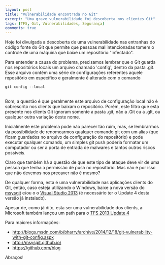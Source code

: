 ```yaml
---
layout: post
title: "Vulnerabilidade encontrada no Git"
excerpt: "Uma grave vulnerabilidade foi descoberta nos clientes Git"
tags: [TFS, Git, Vulnerabilidades, Segurança]
comments: true
---
```


Hoje foi divulgada a descoberta de uma vulnerabilidade nas entranhas do código fonte do Git que permite que pessoas mal intencionadas tomem o controle de uma máquina que baixe um repositório "infectado". 

Para entender a causa do problema, precisamos lembrar que o Git guarda nos repositórios locais um arquivo chamado 'config', dentro da pasta .git. Esse arquivo contém uma série de configurações referentes aquele repositório em específico e geralmente é alterado com o comando 
```
git config --local
```
<br />
Bom, a questão é que geralmente este arquivo de configuração local não é sobrescrito nos clients que baixam o repositório. Porém, este filtro que esta presente nos clients Git ignoram somente a pasta .git, não a .Git ou a .gIt, ou qualquer outra variação deste nome.

Inicialmente este problema pode não parecer tão ruim, mas, se lembrarmos da possibilidade de renomearmos qualquer comando git com um alias (que ficam guardados no arquivo de configuração do repositório) e pode executar qualquer comando, um simples git push poderia formatar um computador ou ser a porta de entrada de malwares e tantos outros riscos possíveis. 

Claro que também há a questão de que este tipo de ataque deve vir de uma pessoa que tenha a permissão de push no repositório. Mas não é por isso que não devemos nos precaver não é mesmo?

De qualquer forma, esta é uma vulnerabilidade nas aplicações clients do Git, então, caso esteja utilizando o Windows, baixe a nova versão do [msysgit](http://msysgit.github.io/) e/ou o o [Visual Studio 2013](http://go.microsoft.com/fwlink/?LinkId=523729) (é necessário ter o Update 4 desta versão já instalado).

Apesar de, como já dito, esta ser uma vulnerabilidade dos clients, a Microsoft também lançou um path para o [TFS 2013 Update 4](http://go.microsoft.com/fwlink/?LinkId=523727)

Para maiores informações:<br/>
- http://blogs.msdn.com/b/bharry/archive/2014/12/18/git-vulnerability-with-git-config.aspx <br>
- http://msysgit.github.io/<br>
- https://github.com/blog<br>

Abraços!
